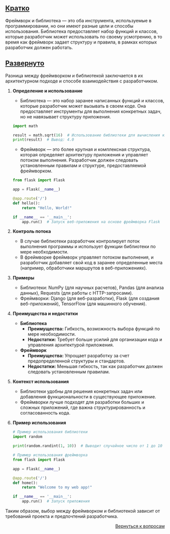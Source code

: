 ## <u>Кратко</u>

Фреймворк и библиотека — это оба инструмента, используемые в программировании, но они имеют разные цели и способы
использования. Библиотека предоставляет набор функций и классов, которые разработчик может использовать по своему
усмотрению, в то время как фреймворк задает структуру и правила, в рамках которых разработчик должен работать.

## <u>Развернуто</u>

Разница между фреймворком и библиотекой заключается в их архитектурном подходе и способе взаимодействия с разработчиком.

1. **Определение и использование**
    - Библиотека — это набор заранее написанных функций и классов, которые разработчик может вызывать в своем коде.
      Она предоставляет инструменты для выполнения конкретных задач, но не навязывает структуру приложения.
    ```Python
    import math

    result = math.sqrt(16)  # Использование библиотеки для вычисления квадратного корня
    print(result)  # Вывод: 4.0
    ```
    - Фреймворк — это более крупная и комплексная структура, которая определяет архитектуру приложения и управляет
      потоком выполнения. Разработчик должен следовать установленным правилам и структуре, предоставляемой фреймворком.
    ```Python
    from flask import Flask

    app = Flask(__name__)

    @app.route('/')
    def hello():
        return "Hello, World!"

    if __name__ == '__main__':
        app.run()  # Запуск веб-приложения на основе фреймворка Flask
    ```

2. **Контроль потока**
    - В случае библиотеки разработчик контролирует поток выполнения программы и использует функции библиотеки по
      мере необходимости.
    - В фреймворке фреймворк управляет потоком выполнения, и разработчик добавляет свой код в заранее определенные
      места (например, обработчики маршрутов в веб-приложениях).

3. **Примеры**
    - Библиотеки: NumPy (для научных расчетов), Pandas (для анализа данных), Requests (для работы с HTTP-запросами).
    - Фреймворки: Django (для веб-разработки), Flask (для создания веб-приложений), TensorFlow (для машинного обучения).

4. **Преимущества и недостатки**
    - **Библиотека**
        - **Преимущества:** Гибкость, возможность выбора функций по мере необходимости.
        - **Недостатки:** Требует больше усилий для организации кода и управления архитектурой приложения.
    - **Фреймворк**
        - **Преимущества:** Упрощает разработку за счет предопределенной структуры и стандартов.
        - **Недостатки:** Меньшая гибкость, так как разработчик должен следовать установленным правилам.

5. **Контекст использования**
    - Библиотеки удобны для решения конкретных задач или добавления функциональности в существующее приложение.
    - Фреймворки лучше подходят для разработки больших и сложных приложений, где важна структурированность и
      согласованность кода.

6. **Пример использования**
    ```Python
    # Пример использования библиотеки
    import random

    print(random.randint(1, 10))  # Выводит случайное число от 1 до 10

    # Пример использования фреймворка
    from flask import Flask

    app = Flask(__name__)

    @app.route('/')
    def home():
        return "Welcome to my web app!"

    if __name__ == '__main__':
        app.run()  # Запуск приложения
    ```

Таким образом, выбор между фреймворком и библиотекой зависит от требований проекта и предпочтений разработчика.

<div align="right">

[Вернуться к вопросам](../Вопросы.md)

</div>
